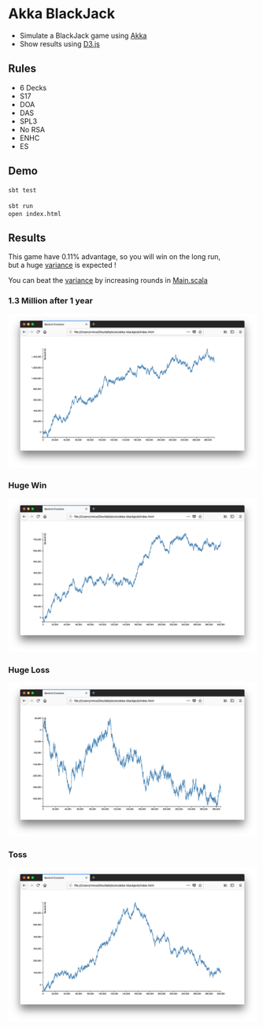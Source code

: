 # Akka BlackJack

* Simulate a BlackJack game using [Akka](https://akka.io)
* Show results using [D3.js](https://d3js.org)


## Rules

* 6 Decks
* S17
* DOA
* DAS
* SPL3
* No RSA
* ENHC
* ES


## Demo

    sbt test
    
    sbt run
    open index.html


## Results

This game have 0.11% advantage, so you will win on the long run,     
but a huge [variance](https://en.wikipedia.org/wiki/Variance) is expected !   

You can beat the [variance](https://en.wikipedia.org/wiki/Variance) by increasing rounds in [Main.scala](src/main/scala/fr/dailybrain/akka/blackjack/Main.scala)


### 1.3 Million after 1 year 
![One Million](src/main/resources/assets/one-million.png)

### Huge Win
![Huge Win](src/main/resources/assets/huge-win.png)

### Huge Loss
![Huge Loss](src/main/resources/assets/huge-loss.png)

### Toss
![Toss](src/main/resources/assets/toss.png)
